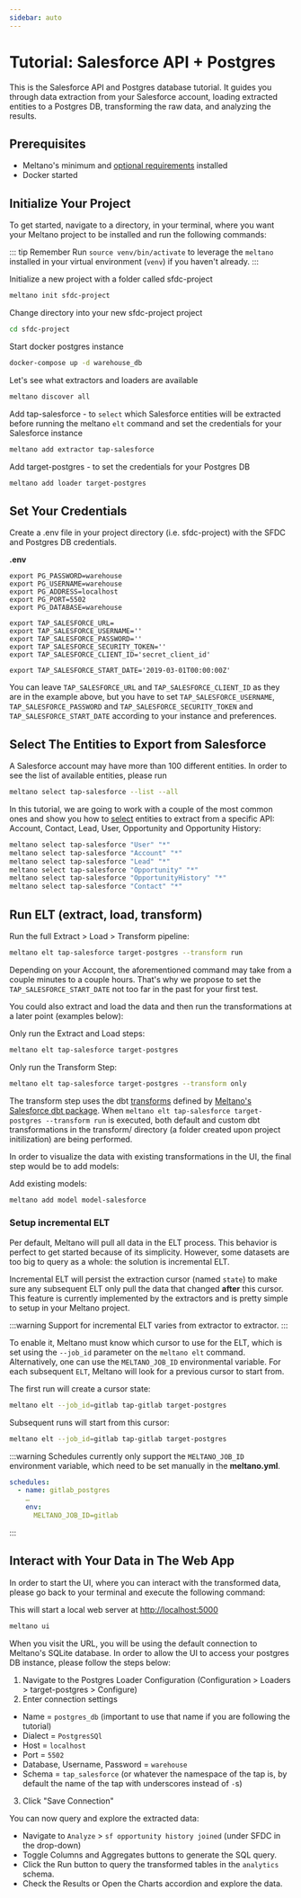 ```yaml
---
sidebar: auto
---
```


# Tutorial: Salesforce API + Postgres

This is the Salesforce API and Postgres database tutorial. It guides you through data extraction from your Salesforce account, loading extracted entities to a Postgres DB, transforming the raw data, and analyzing the results.

## Prerequisites

- Meltano's minimum and [optional requirements](/docs/installation.html#requirements) installed
- Docker started

## Initialize Your Project

To get started, navigate to a directory, in your terminal, where you want your Meltano project to be installed and run the following commands:

::: tip Remember
Run `source venv/bin/activate` to leverage the `meltano` installed in your virtual environment (`venv`) if you haven't already.
:::

Initialize a new project with a folder called sfdc-project

```bash
meltano init sfdc-project
```

Change directory into your new sfdc-project project

```bash
cd sfdc-project
```

Start docker postgres instance

```bash
docker-compose up -d warehouse_db
```

Let's see what extractors and loaders are available

```bash
meltano discover all
```

Add tap-salesforce - to `select` which Salesforce entities will be extracted before running the meltano `elt` command and set the credentials for your Salesforce instance

```bash
meltano add extractor tap-salesforce
```

Add target-postgres - to set the credentials for your Postgres DB

```bash
meltano add loader target-postgres
```

## Set Your Credentials

Create a .env file in your project directory (i.e. sfdc-project) with the SFDC and Postgres DB credentials.

**.env**

```
export PG_PASSWORD=warehouse
export PG_USERNAME=warehouse
export PG_ADDRESS=localhost
export PG_PORT=5502
export PG_DATABASE=warehouse

export TAP_SALESFORCE_URL=
export TAP_SALESFORCE_USERNAME=''
export TAP_SALESFORCE_PASSWORD=''
export TAP_SALESFORCE_SECURITY_TOKEN=''
export TAP_SALESFORCE_CLIENT_ID='secret_client_id'

export TAP_SALESFORCE_START_DATE='2019-03-01T00:00:00Z'
```

You can leave `TAP_SALESFORCE_URL` and `TAP_SALESFORCE_CLIENT_ID` as they are in the example above, but you have to set `TAP_SALESFORCE_USERNAME`, `TAP_SALESFORCE_PASSWORD` and `TAP_SALESFORCE_SECURITY_TOKEN` and `TAP_SALESFORCE_START_DATE` according to your instance and preferences.

## Select The Entities to Export from Salesforce

A Salesforce account may have more than 100 different entities. In order to see the list of available entities, please run

```bash
meltano select tap-salesforce --list --all
```

In this tutorial, we are going to work with a couple of the most common ones and show you how to [select](/docs/command-line-interface.html#select) entities to extract from a specific API: Account, Contact, Lead, User, Opportunity and Opportunity History:

```bash
meltano select tap-salesforce "User" "*"
meltano select tap-salesforce "Account" "*"
meltano select tap-salesforce "Lead" "*"
meltano select tap-salesforce "Opportunity" "*"
meltano select tap-salesforce "OpportunityHistory" "*"
meltano select tap-salesforce "Contact" "*"
```

## Run ELT (extract, load, transform)

Run the full Extract > Load > Transform pipeline:

```bash
meltano elt tap-salesforce target-postgres --transform run
```

Depending on your Account, the aforementioned command may take from a couple minutes to a couple hours. That's why we propose to set the `TAP_SALESFORCE_START_DATE` not too far in the past for your first test.

You could also extract and load the data and then run the transformations at a later point (examples below):

Only run the Extract and Load steps:

```bash
meltano elt tap-salesforce target-postgres
```

Only run the Transform Step:

```bash
meltano elt tap-salesforce target-postgres --transform only
```

The transform step uses the dbt [transforms](/docs/transforms.html) defined by [Meltano's Salesforce dbt package](https://gitlab.com/meltano/dbt-tap-salesforce).
When `meltano elt tap-salesforce target-postgres --transform run` is executed, both default and custom dbt transformations in the transform/ directory (a folder created upon project initilization) are being performed.

In order to visualize the data with existing transformations in the UI, the final step would be to add models:

Add existing models:

```bash
meltano add model model-salesforce
```

### Setup incremental ELT

Per default, Meltano will pull all data in the ELT process. This behavior is perfect to get started because of its simplicity. However, some datasets are too big to query as a whole: the solution is incremental ELT.

Incremental ELT will persist the extraction cursor (named `state`) to make sure any subsequent ELT only pull the data that changed **after** this cursor. This feature is currently implemented by the extractors and is pretty simple to setup in your Meltano project.

:::warning
Support for incremental ELT varies from extractor to extractor.
:::

To enable it, Meltano must know which cursor to use for the ELT, which is set using the `--job_id` parameter on the `meltano elt` command.
Alternatively, one can use the `MELTANO_JOB_ID` environmental variable. For each subsequent `ELT`, Meltano will look for a previous cursor to start from.

The first run will create a cursor state:

```bash
meltano elt --job_id=gitlab tap-gitlab target-postgres
```

Subsequent runs will start from this cursor:

```bash
meltano elt --job_id=gitlab tap-gitlab target-postgres
```

:::warning
Schedules currently only support the `MELTANO_JOB_ID` environment variable, which need to be set manually in the **meltano.yml**.

```yaml
schedules:
  - name: gitlab_postgres
    …
    env:
      MELTANO_JOB_ID=gitlab
```

:::

## Interact with Your Data in The Web App

In order to start the UI, where you can interact with the transformed data, please go back to your terminal and execute the following command:

This will start a local web server at [http://localhost:5000](http://localhost:5000)

```bash
meltano ui
```

When you visit the URL, you will be using the default connection to Meltano's SQLite database. In order to allow the UI to access your postgres DB instance, please follow the steps below:

1. Navigate to the Postgres Loader Configuration (Configuration > Loaders > target-postgres > Configure)
2. Enter connection settings

- Name = `postgres_db` (important to use that name if you are following the tutorial)
- Dialect = `PostgresSQl`
- Host = `localhost`
- Port = `5502`
- Database, Username, Password = `warehouse`
- Schema = `tap_salesforce` (or whatever the namespace of the tap is, by default the name of the tap with underscores instead of `-`s)

3. Click "Save Connection"

You can now query and explore the extracted data:

- Navigate to `Analyze` > `sf opportunity history joined` (under SFDC in the drop-down)
- Toggle Columns and Aggregates buttons to generate the SQL query.
- Click the Run button to query the transformed tables in the `analytics` schema.
- Check the Results or Open the Charts accordion and explore the data.
